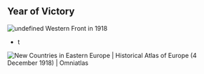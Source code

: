 ## Year of Victory

![undefined](https://upload.wikimedia.org/wikipedia/commons/4/42/Western_front_1918_german.jpg)
Western Front in 1918

- t


![New Countries in Eastern Europe | Historical Atlas of Europe (4 December  1918) | Omniatlas](https://omniatlas-1598b.kxcdn.com/media/img/articles/subst/europe/europe19181204_0nP4Y9Q.png)

